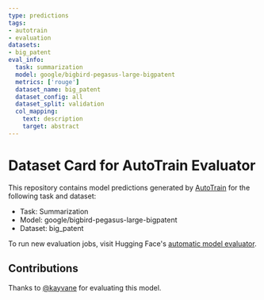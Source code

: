 ```yaml
---
type: predictions
tags:
- autotrain
- evaluation
datasets:
- big_patent
eval_info:
  task: summarization
  model: google/bigbird-pegasus-large-bigpatent
  metrics: ['rouge']
  dataset_name: big_patent
  dataset_config: all
  dataset_split: validation
  col_mapping:
    text: description
    target: abstract
---
```

# Dataset Card for AutoTrain Evaluator

This repository contains model predictions generated by [AutoTrain](https://huggingface.co/autotrain) for the following task and dataset:

* Task: Summarization
* Model: google/bigbird-pegasus-large-bigpatent
* Dataset: big_patent

To run new evaluation jobs, visit Hugging Face's [automatic model evaluator](https://huggingface.co/spaces/autoevaluate/model-evaluator).

## Contributions

Thanks to [@kayvane](https://huggingface.co/kayvane) for evaluating this model.